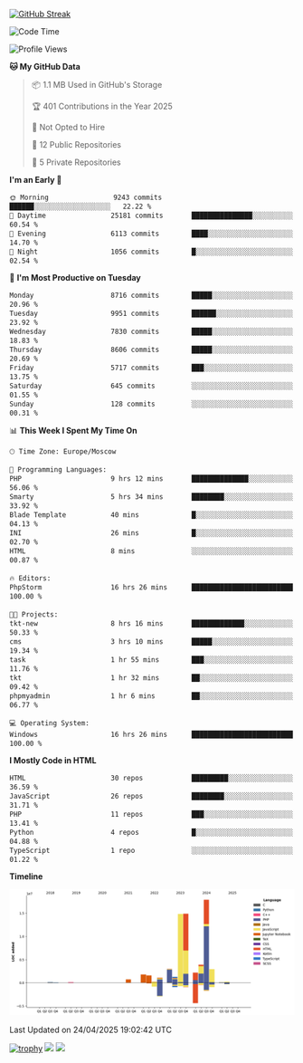 [![GitHub Streak](https://github-readme-streak-stats.herokuapp.com/?user=yogik10)](https://git.io/streak-stats)
<!--START_SECTION:waka-->
![Code Time](http://img.shields.io/badge/Code%20Time-1%2C288%20hrs%2025%20mins-blue)

![Profile Views](http://img.shields.io/badge/Profile%20Views-0-blue)

**🐱 My GitHub Data** 

> 📦 1.1 MB Used in GitHub's Storage 
 > 
> 🏆 401 Contributions in the Year 2025
 > 
> 🚫 Not Opted to Hire
 > 
> 📜 12 Public Repositories 
 > 
> 🔑 5 Private Repositories 
 > 
**I'm an Early 🐤** 

```text
🌞 Morning                9243 commits        ██████░░░░░░░░░░░░░░░░░░░   22.22 % 
🌆 Daytime                25181 commits       ███████████████░░░░░░░░░░   60.54 % 
🌃 Evening                6113 commits        ████░░░░░░░░░░░░░░░░░░░░░   14.70 % 
🌙 Night                  1056 commits        █░░░░░░░░░░░░░░░░░░░░░░░░   02.54 % 
```
📅 **I'm Most Productive on Tuesday** 

```text
Monday                   8716 commits        █████░░░░░░░░░░░░░░░░░░░░   20.96 % 
Tuesday                  9951 commits        ██████░░░░░░░░░░░░░░░░░░░   23.92 % 
Wednesday                7830 commits        █████░░░░░░░░░░░░░░░░░░░░   18.83 % 
Thursday                 8606 commits        █████░░░░░░░░░░░░░░░░░░░░   20.69 % 
Friday                   5717 commits        ███░░░░░░░░░░░░░░░░░░░░░░   13.75 % 
Saturday                 645 commits         ░░░░░░░░░░░░░░░░░░░░░░░░░   01.55 % 
Sunday                   128 commits         ░░░░░░░░░░░░░░░░░░░░░░░░░   00.31 % 
```


📊 **This Week I Spent My Time On** 

```text
🕑︎ Time Zone: Europe/Moscow

💬 Programming Languages: 
PHP                      9 hrs 12 mins       ██████████████░░░░░░░░░░░   56.06 % 
Smarty                   5 hrs 34 mins       ████████░░░░░░░░░░░░░░░░░   33.92 % 
Blade Template           40 mins             █░░░░░░░░░░░░░░░░░░░░░░░░   04.13 % 
INI                      26 mins             █░░░░░░░░░░░░░░░░░░░░░░░░   02.70 % 
HTML                     8 mins              ░░░░░░░░░░░░░░░░░░░░░░░░░   00.87 % 

🔥 Editors: 
PhpStorm                 16 hrs 26 mins      █████████████████████████   100.00 % 

🐱‍💻 Projects: 
tkt-new                  8 hrs 16 mins       █████████████░░░░░░░░░░░░   50.33 % 
cms                      3 hrs 10 mins       █████░░░░░░░░░░░░░░░░░░░░   19.34 % 
task                     1 hr 55 mins        ███░░░░░░░░░░░░░░░░░░░░░░   11.76 % 
tkt                      1 hr 32 mins        ██░░░░░░░░░░░░░░░░░░░░░░░   09.42 % 
phpmyadmin               1 hr 6 mins         ██░░░░░░░░░░░░░░░░░░░░░░░   06.77 % 

💻 Operating System: 
Windows                  16 hrs 26 mins      █████████████████████████   100.00 % 
```

**I Mostly Code in HTML** 

```text
HTML                     30 repos            █████████░░░░░░░░░░░░░░░░   36.59 % 
JavaScript               26 repos            ████████░░░░░░░░░░░░░░░░░   31.71 % 
PHP                      11 repos            ███░░░░░░░░░░░░░░░░░░░░░░   13.41 % 
Python                   4 repos             █░░░░░░░░░░░░░░░░░░░░░░░░   04.88 % 
TypeScript               1 repo              ░░░░░░░░░░░░░░░░░░░░░░░░░   01.22 % 
```



**Timeline**

![Lines of Code chart](https://raw.githubusercontent.com/Yogik10/Yogik10/main/assets/bar_graph.png)


 Last Updated on 24/04/2025 19:02:42 UTC
<!--END_SECTION:waka-->
[![trophy](https://github-profile-trophy.vercel.app/?username=yogik10)](https://github.com/ryo-ma/github-profile-trophy)
![](https://github-profile-summary-cards.vercel.app/api/cards/profile-details?username=yogik10&theme=solarized_dark)
![](https://github-profile-summary-cards.vercel.app/api/cards/most-commit-language?username=yogik10&theme=solarized_dark)


